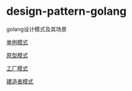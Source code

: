 # design-pattern-golang
golang设计模式及其场景


[单例模式](https://github.com/c5433137/design-pattern-golang/blob/develop/singletonPattern/singleton_pattern.go)

[原型模式](https://github.com/c5433137/design-pattern-golang/blob/develop/prototpe-pattern/prototpe_pattern.go)

[工厂模式](https://github.com/c5433137/design-pattern-golang/blob/develop/factory/simple.go)

[建造者模式](https://github.com/c5433137/design-pattern-golang/blob/develop/builder-pattern/builder_pattern.go)

